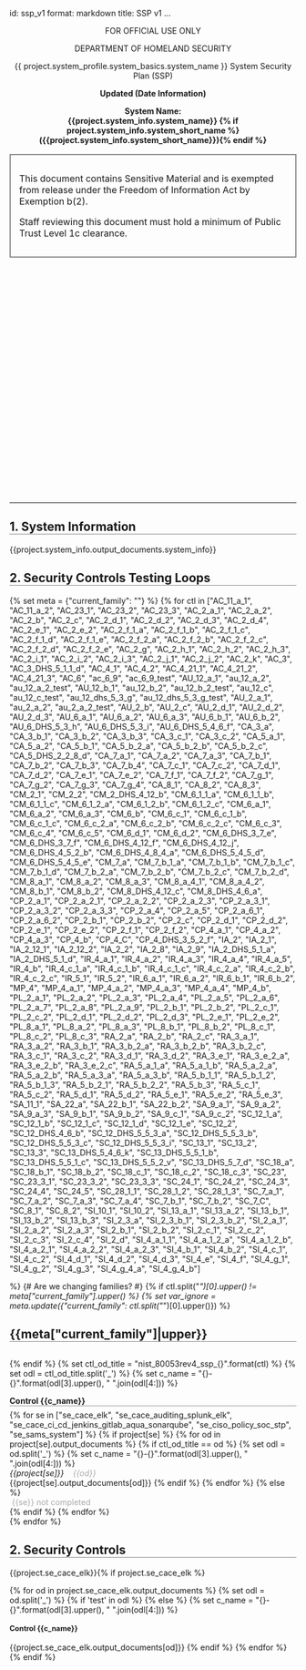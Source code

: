 id: ssp_v1
format: markdown
title: SSP v1
...
<style type="text/css" scoped>
  h2 { border-bottom:1px solid #888; }
  h3 { border-bottom:0.5px solid #aaa; }
  h4 { font-weight:bold; font-size:0.9em; }
  blockquote { color: #666; font-size:0.8em;}
  .notice {color: red; font-size:3.0em; text-align:center; transform: scaleY(.85);
  font-weight: bold;}
  table, th, td { border: 1px solid #888; }
  th, td { padding: 15px; text-align: left;}

  .soft {
    color: #aaa;
  }
</style>

<!-- Cover page -->
<center>

FOR OFFICIAL USE ONLY

DEPARTMENT OF HOMELAND SECURITY


{{ project.system_profile.system_basics.system_name }}
System Security Plan (SSP)

**Updated (Date Information)**

**System Name:**  
**{{project.system_info.system_name}} {% if project.system_info.system_short_name %} ({{project.system_info.system_short_name}}){% endif %}**


<table border='3' width="400">
<tr><td>
<p>This document contains Sensitive Material
and is exempted from release under the Freedom of Information Act
by Exemption b(2).</p>
<p>Staff reviewing this document must hold a minimum of Public Trust
Level 1c clearance.</p>
</tr></td>
</table> 

<div style="height: 400px;">
  <!-- Spacer for cover page -->
</div>

* * * * * * * * * * * * * * * * * * * * * * * * * * * * * * * * * * *

</center>
<!-- /Cover page -->

<!-- System Information -->
<h2>1. System Information</h2>

{{project.system_info.output_documents.system_info}}

<!-- /System Information -->

<!-- Testing links -->
<a id="controls" name="controls"></a>
<h2>2. Security Controls Testing Loops</h2>




{% set meta = {"current_family": ""} %}
{% 
  for ctl in 
  ["AC_11_a_1", "AC_11_a_2", "AC_23_1", "AC_23_2", "AC_23_3", "AC_2_a_1", "AC_2_a_2", "AC_2_b", "AC_2_c", "AC_2_d_1", "AC_2_d_2", "AC_2_d_3", "AC_2_d_4", "AC_2_e_1", "AC_2_e_2", "AC_2_f_1_a", "AC_2_f_1_b", "AC_2_f_1_c", "AC_2_f_1_d", "AC_2_f_1_e", "AC_2_f_2_a", "AC_2_f_2_b", "AC_2_f_2_c", "AC_2_f_2_d", "AC_2_f_2_e", "AC_2_g", "AC_2_h_1", "AC_2_h_2", "AC_2_h_3", "AC_2_i_1", "AC_2_i_2", "AC_2_i_3", "AC_2_j_1", "AC_2_j_2", "AC_2_k", "AC_3", "AC_3_DHS_5_1_1_d", "AC_4_1", "AC_4_2", "AC_4_21_1", "AC_4_21_2", "AC_4_21_3", "AC_6", "ac_6_9", "ac_6_9_test", "AU_12_a_1", "au_12_a_2", "au_12_a_2_test", "AU_12_b_1", "au_12_b_2", "au_12_b_2_test", "au_12_c", "au_12_c_test", "au_12_dhs_5_3_g", "au_12_dhs_5_3_g_test", "AU_2_a_1", "au_2_a_2", "au_2_a_2_test", "AU_2_b", "AU_2_c", "AU_2_d_1", "AU_2_d_2", "AU_2_d_3", "AU_6_a_1", "AU_6_a_2", "AU_6_a_3", "AU_6_b_1", "AU_6_b_2", "AU_6_DHS_5_3_h", "AU_6_DHS_5_3_i", "AU_6_DHS_5_4_6_f", "CA_3_a", "CA_3_b_1", "CA_3_b_2", "CA_3_b_3", "CA_3_c_1", "CA_3_c_2", "CA_5_a_1", "CA_5_a_2", "CA_5_b_1", "CA_5_b_2_a", "CA_5_b_2_b", "CA_5_b_2_c", "CA_5_DHS_2_2_8_d", "CA_7_a_1", "CA_7_a_2", "CA_7_a_3", "CA_7_b_1", "CA_7_b_2", "CA_7_b_3", "CA_7_b_4", "CA_7_c_1", "CA_7_c_2", "CA_7_d_1", "CA_7_d_2", "CA_7_e_1", "CA_7_e_2", "CA_7_f_1", "CA_7_f_2", "CA_7_g_1", "CA_7_g_2", "CA_7_g_3", "CA_7_g_4", "CA_8_1", "CA_8_2", "CA_8_3", "CM_2_1", "CM_2_2", "CM_2_DHS_4_12_b", "CM_6_1_1_a", "CM_6_1_1_b", "CM_6_1_1_c", "CM_6_1_2_a", "CM_6_1_2_b", "CM_6_1_2_c", "CM_6_a_1", "CM_6_a_2", "CM_6_a_3", "CM_6_b", "CM_6_c_1", "CM_6_c_1_b", "CM_6_c_1_c", "CM_6_c_2_a", "CM_6_c_2_b", "CM_6_c_2_c", "CM_6_c_3", "CM_6_c_4", "CM_6_c_5", "CM_6_d_1", "CM_6_d_2", "CM_6_DHS_3_7_e", "CM_6_DHS_3_7_f", "CM_6_DHS_4_12_f", "CM_6_DHS_4_12_j", "CM_6_DHS_4_5_2_b", "CM_6_DHS_4_8_4_a", "CM_6_DHS_5_4_5_d", "CM_6_DHS_5_4_5_e", "CM_7_a", "CM_7_b_1_a", "CM_7_b_1_b", "CM_7_b_1_c", "CM_7_b_1_d", "CM_7_b_2_a", "CM_7_b_2_b", "CM_7_b_2_c", "CM_7_b_2_d", "CM_8_a_1", "CM_8_a_2", "CM_8_a_3", "CM_8_a_4_1", "CM_8_a_4_2", "CM_8_b_1", "CM_8_b_2", "CM_8_DHS_4_12_c", "CM_8_DHS_4_6_a", "CP_2_a_1", "CP_2_a_2_1", "CP_2_a_2_2", "CP_2_a_2_3", "CP_2_a_3_1", "CP_2_a_3_2", "CP_2_a_3_3", "CP_2_a_4", "CP_2_a_5", "CP_2_a_6_1", "CP_2_a_6_2", "CP_2_b_1", "CP_2_b_2", "CP_2_c", "CP_2_d_1", "CP_2_d_2", "CP_2_e_1", "CP_2_e_2", "CP_2_f_1", "CP_2_f_2", "CP_4_a_1", "CP_4_a_2", "CP_4_a_3", "CP_4_b", "CP_4_C", "CP_4_DHS_3_5_2_f", "IA_2", "IA_2_1", "IA_2_12_1", "IA_2_12_2", "IA_2_2", "IA_2_8", "IA_2_9", "IA_2_DHS_5_1_a", "IA_2_DHS_5_1_d", "IR_4_a_1", "IR_4_a_2", "IR_4_a_3", "IR_4_a_4", "IR_4_a_5", "IR_4_b", "IR_4_c_1_a", "IR_4_c_1_b", "IR_4_c_1_c", "IR_4_c_2_a", "IR_4_c_2_b", "IR_4_c_2_c", "IR_5_1", "IR_5_2", "IR_6_a_1", "IR_6_a_2", "IR_6_b_1", "IR_6_b_2", "MP_4", "MP_4_a_1", "MP_4_a_2", "MP_4_a_3", "MP_4_a_4", "MP_4_b", "PL_2_a_1", "PL_2_a_2", "PL_2_a_3", "PL_2_a_4", "PL_2_a_5", "PL_2_a_6", "PL_2_a_7", "PL_2_a_8", "PL_2_a_9", "PL_2_b_1", "PL_2_b_2", "PL_2_c_1", "PL_2_c_2", "PL_2_d_1", "PL_2_d_2", "PL_2_d_3", "PL_2_e_1", "PL_2_e_2", "PL_8_a_1", "PL_8_a_2", "PL_8_a_3", "PL_8_b_1", "PL_8_b_2", "PL_8_c_1", "PL_8_c_2", "PL_8_c_3", "RA_2_a", "RA_2_b", "RA_2_c", "RA_3_a_1", "RA_3_a_2", "RA_3_b_1", "RA_3_b_2_a", "RA_3_b_2_b", "RA_3_b_2_c", "RA_3_c_1", "RA_3_c_2", "RA_3_d_1", "RA_3_d_2", "RA_3_e_1", "RA_3_e_2_a", "RA_3_e_2_b", "RA_3_e_2_c", "RA_5_a_1_a", "RA_5_a_1_b", "RA_5_a_2_a", "RA_5_a_2_b", "RA_5_a_3_a", "RA_5_a_3_b", "RA_5_b_1_1", "RA_5_b_1_2", "RA_5_b_1_3", "RA_5_b_2_1", "RA_5_b_2_2", "RA_5_b_3", "RA_5_c_1", "RA_5_c_2", "RA_5_d_1", "RA_5_d_2", "RA_5_e_1", "RA_5_e_2", "RA_5_e_3", "SA_11_1", "SA_22_a", "SA_22_b_1", "SA_22_b_2", "SA_9_a_1", "SA_9_a_2", "SA_9_a_3", "SA_9_b_1", "SA_9_b_2", "SA_9_c_1", "SA_9_c_2", "SC_12_1_a", "SC_12_1_b", "SC_12_1_c", "SC_12_1_d", "SC_12_1_e", "SC_12_2", "SC_12_DHS_4_6_b", "SC_12_DHS_5_5_3_a", "SC_12_DHS_5_5_3_b", "SC_12_DHS_5_5_3_c", "SC_12_DHS_5_5_3_i", "SC_13_1", "SC_13_2", "SC_13_3", "SC_13_DHS_5_4_6_k", "SC_13_DHS_5_5_1_b", "SC_13_DHS_5_5_1_c", "SC_13_DHS_5_5_2_v", "SC_13_DHS_5_7_d", "SC_18_a", "SC_18_b_1", "SC_18_b_2", "SC_18_c_1", "SC_18_c_2", "SC_18_c_3", "SC_23", "SC_23_3_1", "SC_23_3_2", "SC_23_3_3", "SC_24_1", "SC_24_2", "SC_24_3", "SC_24_4", "SC_24_5", "SC_28_1_1", "SC_28_1_2", "SC_28_1_3", "SC_7_a_1", "SC_7_a_2", "SC_7_a_3", "SC_7_a_4", "SC_7_b_1", "SC_7_b_2", "SC_7_C", "SC_8_1", "SC_8_2", "SI_10_1", "SI_10_2", "SI_13_a_1", "SI_13_a_2", "SI_13_b_1", "SI_13_b_2", "SI_13_b_3", "SI_2_3_a", "SI_2_3_b_1", "SI_2_3_b_2", "SI_2_a_1", "SI_2_a_2", "SI_2_a_3", "SI_2_b_1", "SI_2_b_2", "SI_2_c_1", "SI_2_c_2", "SI_2_c_3", "SI_2_c_4", "SI_2_d", "SI_4_a_1_1", "SI_4_a_1_2_a", "SI_4_a_1_2_b", "SI_4_a_2_1", "SI_4_a_2_2", "SI_4_a_2_3", "SI_4_b_1", "SI_4_b_2", "SI_4_c_1", "SI_4_c_2", "SI_4_d_1", "SI_4_d_2", "SI_4_d_3", "SI_4_e", "SI_4_f", "SI_4_g_1", "SI_4_g_2", "SI_4_g_3", "SI_4_g_4_a", "SI_4_g_4_b"]

%}
  {# Are we changing families? #}
  {% if ctl.split("_")[0].upper() != meta["current_family"].upper() %}
    {% set var_ignore = meta.update({"current_family": ctl.split("_")[0].upper()}) %}
    <h2 style="margin-bottom: 30px;">{{meta["current_family"]|upper}}</h2>
  {% endif %}
  {% set ctl_od_title = "nist_80053rev4_ssp_{}".format(ctl) %}
  {% set odl = ctl_od_title.split('_') %}
  {% set c_name = "{}-{}".format(odl[3].upper(), " ".join(odl[4:])) %}
<div>
  <div style="border-bottom:1px solid #999; font-weight: bold; margin-bottom: 0.5em;">Control {{c_name}} <!-- {{ctl_od_title}} --></div>
  {% for se in ["se_cace_elk", "se_cace_auditing_splunk_elk", "se_cace_ci_cd_jenkins_gitlab_aqua_sonarqube", "se_ciso_policy_soc_stp", "se_sams_system"] %}
    {% if project[se] %}
      {% for od in project[se].output_documents %}
        {% if ctl_od_title == od %}
          {% set odl = od.split('_') %}
          {% set c_name = "{}-{}".format(odl[3].upper(), " ".join(odl[4:])) %}
          <div style="font-style: italic;">{{project[se]}}<span class="soft">&nbsp;&nbsp;&nbsp;&nbsp;{{od}}</span></div>
          <quote>
            {{project[se].output_documents[od]}}
          </quote>
        {% endif %}
      {% endfor %}<!-- /for od in -->
    {% else %}
      <div style="color:#aaa;">&nbsp;{{se}} not completed</div>
    {% endif %}
  {% endfor %}<!-- /for se in -->
</div>
{% endfor %}<!-- /for ctl in -->



<!-- Security Controls -->
<h2>2. Security Controls</h2>

<div>
{{project.se_cace_elk}}{% if project.se_cace_elk %}

  {% for od in project.se_cace_elk.output_documents %}
  {% set odl = od.split('_') %}
  {% if 'test' in odl %}
  {% else %}
  {% set c_name = "{}-{}".format(odl[3].upper(), " ".join(odl[4:])) %}
  <h4>Control {{c_name}}</h4>
    {{project.se_cace_elk.output_documents[od]}}
  {% endif %}
  {% endfor %}
{% endif %}
</div>

<!-- /Security Controls -->

